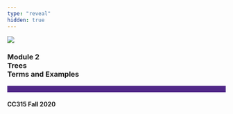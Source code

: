```yaml
---
type: "reveal"
hidden: true
---
```


<section>
<img class="stretch plain" src="/images/core-logo-on-white.png">
<h3> Module 2 <br> Trees <br> Terms and Examples</h3>
<hr style="height:15px;color:512888;background-color:512888;">
<h4>CC315 Fall 2020</h4>
</section>

